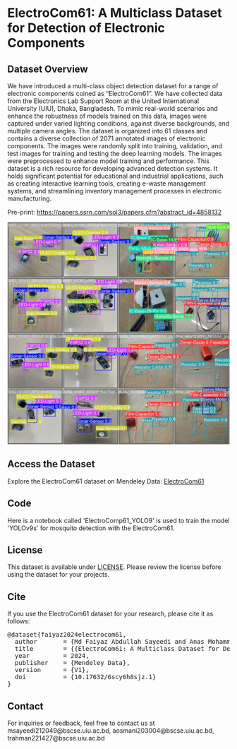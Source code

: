 # ElectroCom61: A Multiclass Dataset for Detection of Electronic Components

<!DOCTYPE html>
<html lang="en">
<head>
    <meta charset="UTF-8">
    <meta http-equiv="X-UA-Compatible" content="IE=edge">
    <meta name="viewport" content="width=device-width, initial-scale=1.0">
</head>
<body>

<h2>Dataset Overview</h2>
<p>We have introduced a multi-class object detection dataset for a range of electronic components coined as “ElectroCom61”. We have collected data from the Electronics Lab Support Room at the United International University (UIU), Dhaka, Bangladesh. To mimic real-world scenarios and enhance the robustness of models trained on this data, images were captured under varied lighting conditions, against diverse backgrounds, and multiple camera angles. The dataset is organized into 61 classes and contains a diverse collection of 2071 annotated images of electronic components. The images were randomly split into training, validation, and test images for training and testing the deep learning models. The images were preprocessed to enhance model training and performance. This dataset is a rich resource for developing advanced detection systems. It holds significant potential for educational and industrial applications, such as creating interactive learning tools, creating e-waste management systems, and streamlining inventory management processes in electronic manufacturing.

Pre-print: https://papers.ssrn.com/sol3/papers.cfm?abstract_id=4858132
</p>

![Dataset Overview](Results/download.jpeg)

<h2>Access the Dataset</h2>
<p>Explore the ElectroCom61 dataset on Mendeley Data: <a href="https://data.mendeley.com/datasets/6scy6h8sjz/1" target="_blank">ElectroCom61</a></p>

<h2>Code</h2>
<p>Here is a notebook called 'ElectroComp61_YOLO9' is used to train the model 'YOLOv9s' for mosquito detection with the ElectroCom61.</p>

<h2>License</h2>
<p>This dataset is available under <a href="LICENSE">LICENSE</a>. Please review the license before using the dataset for your projects.</p>

<h2>Cite</h2>
<p>If you use the ElectroCom61 dataset for your research, please cite it as follows:</p>
<pre>
@dataset{faiyaz2024electrocom61,
  author       = {Md Faiyaz Abdullah Sayeedi and Anas Mohammad Ishfaqul Muktadir Osmani and Taimur Rahman and Jannatul Ferdous Deepti},
  title        = {{ElectroCom61: A Multiclass Dataset for Detection of Electronic Components}},
  year         = 2024,
  publisher    = {Mendeley Data},
  version      = {V1},
  doi          = {10.17632/6scy6h8sjz.1}
}
</pre>

<h2>Contact</h2>
<p>For inquiries or feedback, feel free to contact us at msayeedi212049@bscse.uiu.ac.bd, aosmani203004@bscse.uiu.ac.bd, trahman221427@bscse.uiu.ac.bd</p>

</body>
</html>
